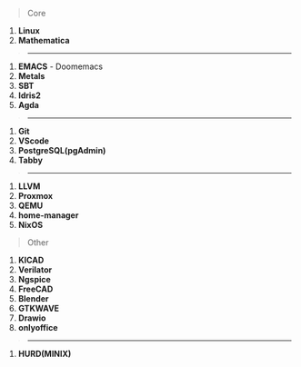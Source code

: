 > Core
1. **Linux**
2. **Mathematica**
> ---
1. **EMACS** - Doomemacs
2. **Metals** 
3. **SBT**
4. **Idris2**
5. **Agda**
>---
1. **Git**
2. **VScode**
3. **PostgreSQL(pgAdmin)**
4. **Tabby**
>---
1. **LLVM**
2. **Proxmox**
3. **QEMU**
4. **home-manager**
5. **NixOS**
> Other
1.  **KICAD**
2.  **Verilator**
3.  **Ngspice**
4.  **FreeCAD**
5.  **Blender**
6.  **GTKWAVE**
7.  **Drawio**
8.  **onlyoffice**
>---
1.   **HURD(MINIX)**